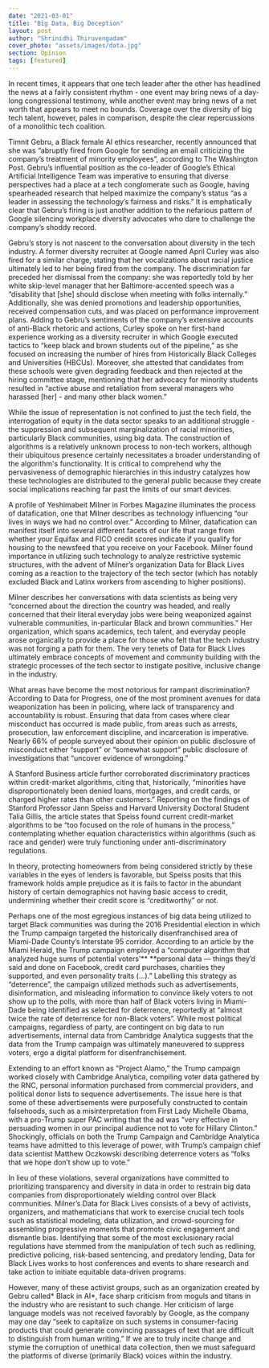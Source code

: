 ```yaml
---
date: "2021-03-01"
title: "Big Data, Big Deception"
layout: post
author: "Shrinidhi Thiruvengadam"
cover_photo: "assets/images/data.jpg"
section: Opinion
tags: [featured]
---
```


In recent times, it appears that one tech leader after the other has headlined the news at a fairly consistent rhythm - one event may bring news of a day-long congressional testimony, while another event may bring news of a net worth that appears to meet no bounds. Coverage over the diversity of big tech talent, however, pales in comparison, despite the clear repercussions of a monolithic tech coalition.

Timnit Gebru, a Black female AI ethics researcher, recently announced that she was “abruptly fired from Google for sending an email criticizing the company’s treatment of minority employees”, according to The Washington Post. Gebru’s influential position as the co-leader of Google’s Ethical Artificial Intelligence Team was imperative to ensuring that diverse perspectives had a place at a tech conglomerate such as Google, having spearheaded research that helped maximize the company’s status “as a leader in assessing the technology’s fairness and risks.” It is emphatically clear that Gebru’s firing is just another addition to the nefarious pattern of Google silencing workplace diversity advocates who dare to challenge the company’s shoddy record.

Gebru’s story is not nascent to the conversation about diversity in the tech industry. A former diversity recruiter at Google named April Curley was also fired for a similar charge, stating that her vocalizations about racial justice ultimately led to her being fired from the company. The discrimination far preceded her dismissal from the company: she was reportedly told by her white skip-level manager that her Baltimore-accented speech was a “disability that [she] should disclose when meeting with folks internally.” Additionally, she was denied promotions and leadership opportunities, received compensation cuts, and was placed on performance improvement plans. Adding to Gebru’s sentiments of the company’s extensive accounts of anti-Black rhetoric and actions, Curley spoke on her first-hand experience working as a diversity recruiter in which Google executed tactics to “keep black and brown students out of the pipeline,” as she focused on increasing the number of hires from Historically Black Colleges and Universities (HBCUs). Moreover, she attested that candidates from these schools were given degrading feedback and then rejected at the hiring committee stage, mentioning that her advocacy for minority students resulted in “active abuse and retaliation from several managers who harassed [her] - and many other black women.”

While the issue of representation is not confined to just the tech field, the interrogation of equity in the data sector speaks to an additional struggle - the suppression and subsequent marginalization of racial minorities, particularly Black communities, using big data. The construction of algorithms is a relatively unknown process to non-tech workers, although their ubiquitous presence certainly necessitates a broader understanding of the algorithm's functionality. It is critical to comprehend why the pervasiveness of demographic hierarchies in this industry catalyzes how these technologies are distributed to the general public because they create social implications reaching far past the limits of our smart devices.

A profile of Yeshimabeit Milner in Forbes Magazine illuminates the process of datafication, one that Milner describes as technology influencing “our lives in ways we had no control over.” According to Milner, datafication can manifest itself into several different facets of our life that range from whether your Equifax and FICO credit scores indicate if you qualify for housing to the newsfeed that you receive on your Facebook. Milner found importance in utilizing such technology to analyze restrictive systemic structures, with the advent of Milner’s organization Data for Black Lives coming as a reaction to the trajectory of the tech sector (which has notably excluded Black and Latinx workers from ascending to higher positions).

Milner describes her conversations with data scientists as being very “concerned about the direction the country was headed, and really concerned that their literal everyday jobs were being weaponized against vulnerable communities, in-particular Black and brown communities.” Her organization, which spans academics, tech talent, and everyday people arose organically to provide a place for those who felt that the tech industry was not forging a path for them. The very tenets of Data for Black Lives ultimately embrace concepts of movement and community building with the strategic processes of the tech sector to instigate positive, inclusive change in the industry.

What areas have become the most notorious for rampant discrimination? According to Data for Progress, one of the most prominent avenues for data weaponization has been in policing, where lack of transparency and accountability is robust. Ensuring that data from cases where clear misconduct has occurred is made public, from areas such as arrests, prosecution, law enforcement discipline, and incarceration is imperative. Nearly 66% of people surveyed about their opinion on public disclosure of misconduct either “support” or “somewhat support” public disclosure of investigations that “uncover evidence of wrongdoing.”

A Stanford Business article further corroborated discriminatory practices within credit-market algorithms, citing that, historically, “minorities have disproportionately been denied loans, mortgages, and credit cards, or charged higher rates than other customers.” Reporting on the findings of Stanford Professor Jann Speiss and Harvard University Doctoral Student Talia Gillis, the article states that Speiss found current credit-market algorithms to be “too focused on the role of humans in the process,” contemplating whether equation characteristics within algorithms (such as race and gender) were truly functioning under anti-discriminatory regulations.

In theory, protecting homeowners from being considered strictly by these variables in the eyes of lenders is favorable, but Speiss posits that this framework holds ample prejudice as it is fails to factor in the abundant history of certain demographics not having basic access to credit, undermining whether their credit score is “creditworthy” or not.

Perhaps one of the most egregious instances of big data being utilized to target Black communities was during the 2016 Presidential election in which the Trump campaign targeted the historically disenfranchised area of Miami-Dade County’s Interstate 95 corridor. According to an article by the Miami Herald, the Trump campaign employed a “computer algorithm that analyzed huge sums of potential voters’\*\* \*\*personal data — things they’d said and done on Facebook, credit card purchases, charities they supported, and even personality traits (...).” Labelling this strategy as “deterrence”, the campaign utilized methods such as advertisements, disinformation, and misleading information to convince likely voters to not show up to the polls, with more than half of Black voters living in Miami-Dade being identified as selected for deterrence, reportedly at “almost twice the rate of deterrence for non-Black voters”. While most political campaigns, regardless of party, are contingent on big data to run advertisements, internal data from Cambridge Analytica suggests that the data from the Trump campaign was ultimately maneuvered to suppress voters, ergo a digital platform for disenfranchisement.

Extending to an effort known as “Project Alamo,” the Trump campaign worked closely with Cambridge Analytica, compiling voter data gathered by the RNC, personal information purchased from commercial providers, and political donor lists to sequence advertisements. The issue here is that some of these advertisements were purposefully constructed to contain falsehoods, such as a misinterpretation from First Lady Michelle Obama, with a pro-Trump super PAC writing that the ad was “very effective in persuading women in our principal audience not to vote for Hillary Clinton.” Shockingly, officials on both the Trump Campaign and Cambridge Analytica teams have admitted to this leverage of power, with Trump’s campaign chief data scientist Matthew Oczkowski describing deterrence voters as “folks that we hope don’t show up to vote.”

In lieu of these violations, several organizations have committed to prioritizing transparency and diversity in data in order to restrain big data companies from disproportionately wielding control over Black communities. Milner’s Data for Black Lives consists of a bevy of activists, organizers, and mathematicians that work to exercise crucial tech tools such as statistical modeling, data utilization, and crowd-sourcing for assembling progressive moments that promote civic engagement and dismantle bias. Identifying that some of the most exclusionary racial regulations have stemmed from the manipulation of tech such as redlining, predictive policing, risk-based sentencing, and predatory lending, Data for Black Lives works to host conferences and events to share research and take action to initiate equitable data-driven programs.

However, many of these activist groups, such as an organization created by Gebru called* Black in AI*, face sharp criticism from moguls and titans in the industry who are resistant to such change. Her criticism of large language models was not received favorably by Google, as the company may one day “seek to capitalize on such systems in consumer-facing products that could generate convincing passages of text that are difficult to distinguish from human writing.” If we are to truly incite change and stymie the corruption of unethical data collection, then we must safeguard the platforms of diverse (primarily Black) voices within the industry.

